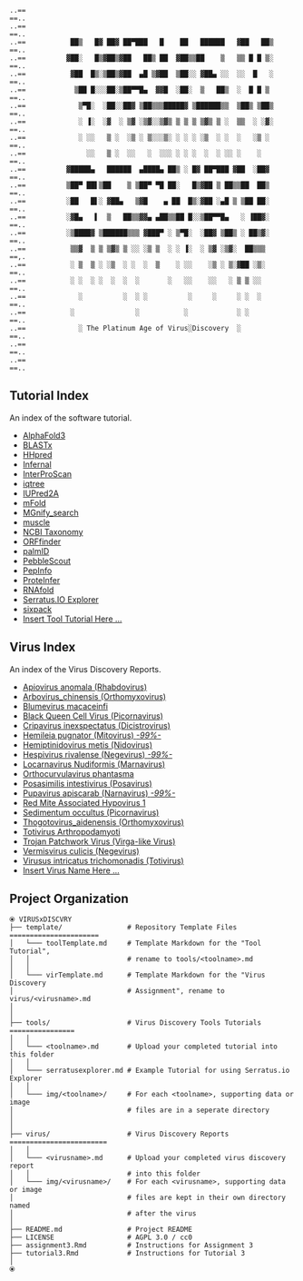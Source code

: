 ```
..==                                                                        ==..
..==                                                                        ==..
..==           ██▒   █▓ ██▓ ██▀███   █    ██   ██████   ▓██   ██▒           ==..
..==          ▓██░   █▒▓██▒▓██   ██▒ ██  ▓██▒▒██    ▒   ▒▒ █ █ ▒░           ==..
..==           ▓██  █▒░▒██▒▓██  ▄█ ▒▓██  ▒██░░ ▓██▄ ░░  ░░  █   ░           ==..
..==            ▒██ █░░░██░▒██▀▀█▄  ▓▓█  ░██░  ▒   ██▒  ░  █ █ ▒            ==..
..==             ▒▀█░  ░██░░██▓ ▒██▒▒▒█████▓ ▒██████▒▒  ▒██▒ ▒██▒           ==..
..==             ░ ▐░  ░▓  ░ ▒▓ ░▒▓░░▒▓▒ ▒ ▒ ▒ ▒▓▒ ▒ ░  ▒▒  ░ ░▓░           ==..
..==             ░ ░░   ▒ ░  ░▒ ░ ▒░░░▒░ ░ ░ ░ ░▒  ░ ░  ░   ░▒ ░            ==..
..==               ░░   ▒ ░  ░░   ░  ░░░ ░ ░ ░  ░  ░ ░░ ░    ░              ==..
..==          ▓█████▄   ██████  ▄████▄ ██▒ ░ █▓ ██▀███ ▓██  ░██▓            ==..
..==          ▒██▀ ██▌▒██    ▒ ▒██▀ ▀█ ██░   █▒▓██ ▒ ██▒▒██  ██▒            ==..
..==          ░██   █▌░ ▓██▄   ▒▓█    ▄ ██  █▒░▓██ ░▄█ ▒ ▒██ ██░            ==..
..==          ░▓█▄   ▌  ▒   ██▒▒▓▓▄ ▄██▒▒██ █░░▒██▀▀█▄   ░ ▐██▓░            ==..
..==          ░▒████▓ ▒██████▒▒▒ ▓███▀ ░ ▒▀█░  ░██▓ ▒██▒ ░ ██▒▓░            ==..
..==           ▒▒▓  ▒ ▒ ▒▓▒ ▒ ░░ ░▒ ▒  ░ ░ ▐░  ░ ▒▓ ░▒▓░  ██▒▒▒             ==,.
..==           ░ ▒  ▒ ░ ░▒  ░ ░  ░  ▒    ░ ░░    ░▒ ░ ▒░▓██ ░▒░             ==..
..==           ░ ░  ░ ░  ░  ░  ░       ░   ░░    ░░   ░ ▒ ▒ ░░              ==..
..==             ░          ░  ░ ░          ░     ░     ░ ░  ░              ==..
..==           ░               ░           ░            ░ ░                 ==..
..==             ░ The Platinum Age of Virus░Discovery  ░                   ==..
..==                                                                        ==..
..==                                                                        ==..
```

## Tutorial Index

An index of the software tutorial.

- [AlphaFold3](tools/AlphaFold3.md)
- [BLASTx](tools/BLASTx.md)
- [HHpred](tools/HHpred.md)
- [Infernal](tools/Infernal.md)
- [InterProScan](tools/InterProScan.md)
- [iqtree](tools/iqtree.md)
- [IUPred2A](tools/IUPred2A.md)
- [mFold](tools/mFold.md)
- [MGnify_search](tools/MGnify_search.md)
- [muscle](tools/muscle.md)
- [NCBI Taxonomy](tools/ncbi_tax.md)
- [ORFfinder](tools/ORFfinder.md)
- [palmID](tools/palmID.md)
- [PebbleScout](tools/pebblescout.md)
- [PepInfo](tools/PepInfo.md)
- [ProteInfer](tools/ProteInfer.md)
- [RNAfold](tools/RNAfold.md)
- [Serratus.IO Explorer](tools/serratusexplorer.md)
- [sixpack](tools/sixpack.md)
- [Insert Tool Tutorial Here ...](template/toolTemplate.md)

## Virus Index

An index of the Virus Discovery Reports.

- [Apiovirus anomala (Rhabdovirus)](virus/apiovirus_anomala.md)
- [Arbovirus_chinensis (Orthomyxovirus)](virus/Arbovirus_chinensis.md)
- [Blumevirus macaceinfi](virus/Blumevirus_macaceinfi.md)
- [Black Queen Cell Virus (Picornavirus)](virus/BQCV.md)
- [Cripavirus inexspectatus (Dicistrovirus)](virus/Cripavirus_inexspectatus.md)
- [Hemileia pugnator (Mitovirus) _-99%-_](virus/Hemileia_pugnator.md)
- [Hemiptinidovirus metis (Nidovirus)](virus/H_metis.md)
- [Hespivirus rivalense (Negevirus) _-99%-_](virus/hespivirus_rivalense.md)
- [Locarnavirus Nudiformis (Marnavirus)](virus/Locarnavirus_nudiformis.md)
- [Orthocurvulavirus phantasma](virus/Orthocurvulavirus_phantasma.md)
- [Posasimilis intestivirus (Posavirus)](virus/p_intestivirus.md)
- [Pupavirus apiscarab (Narnavirus) _-99%-_](virus/Pupavirus_apiscarab.md)
- [Red Mite Associated Hypovirus 1](virus/RedMiteAssociatedHypovirus1.md)
- [Sedimentum occultus (Picornavirus)](virus/sedimentum_occultus.md)
- [Thogotovirus_aidenensis (Orthomyxovirus)](virus/Thogotovirus_aidenensis.md)
- [Totivirus Arthropodamyoti](virus/Totivirus_Arthropodamyoti.md)
- [Trojan Patchwork Virus (Virga-like Virus)](virus/trojan_patchwork_virus.md)
- [Vermisvirus culicis (Negevirus)](virus/vermisvirus_culicis.md)
- [Virusus intricatus trichomonadis (Totivirus)](virus/virusus_intricatus_trichomonadis.md)
- [Insert Virus Name Here ...](template/virTemplate.md)


## Project Organization

```
⦿ VIRUSxDISCVRY
├── template/                # Repository Template Files ======================
│   └─── toolTemplate.md     # Template Markdown for the "Tool Tutorial",
│   │                        # rename to tools/<toolname>.md
│   │
│   └─── virTemplate.md      # Template Markdown for the "Virus Discovery
│                            # Assignment", rename to virus/<virusname>.md
│
│
├── tools/                   # Virus Discovery Tools Tutorials ================
│   │
│   └─── <toolname>.md       # Upload your completed tutorial into this folder
│   │
│   └─── serratusexplorer.md # Example Tutorial for using Serratus.io Explorer
│   │
│   └─── img/<toolname>/     # For each <toolname>, supporting data or image
│                            # files are in a seperate directory
│        
│
├── virus/                   # Virus Discovery Reports ========================
│   │
│   └─── <virusname>.md      # Upload your completed virus discovery report
│   │                        # into this folder
│   └─── img/<virusname>/    # For each <virusname>, supporting data or image
│                            # files are kept in their own directory named
│                            # after the virus
│
├── README.md                # Project README
├── LICENSE                  # AGPL 3.0 / cc0
├── assignment3.Rmd          # Instructions for Assignment 3
├── tutorial3.Rmd            # Instructions for Tutorial 3
│
⦿
```
